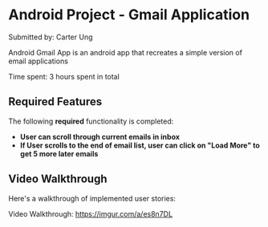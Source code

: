 # Android Project - Gmail Application

Submitted by: Carter Ung

Android Gmail App is an android app that recreates a simple version of email applications

Time spent: 3 hours spent in total

## Required Features

The following **required** functionality is completed:

- **User can scroll through current emails in inbox**
- **If User scrolls to the end of email list, user can click on "Load More" to get 5 more later emails**


## Video Walkthrough

Here's a walkthrough of implemented user stories:

Video Walkthrough: https://imgur.com/a/es8n7DL



